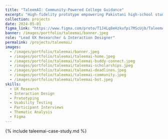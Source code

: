 ```yaml
---
title: "TaleemAI: Community-Powered College Guidance"
excerpt: "High-fidelity prototype empowering Pakistani high-school students applying to college with verified mentors, curated admissions data, and AI nudges."
collection: projects
date: 2024-05-01
figma_link: "https://www.figma.com/proto/T1J4Lq8eHzkufpi7MScUjb/TaleemAI-Final-Prototypes?node-id=1-206&p=f&t=xYcB1wN9MU1pMk2R-1&scaling=scale-down&content-scaling=fixed&page-id=0%3A1&starting-point-node-id=1%3A206&show-proto-sidebar=1"
banner: /images/portfolio/taleemai/banner.jpeg
role: "Lead UX Researcher & Interaction Designer"
permalink: /projects/taleemai/
images:
  - /images/portfolio/taleemai/banner.jpeg
  - /images/portfolio/taleemai/taleemai-home.jpeg
  - /images/portfolio/taleemai/taleemai-buddy-connect.jpeg
  - /images/portfolio/taleemai/taleemai-scholarships.jpeg
  - /images/portfolio/taleemai/taleemai-deadlines.jpeg
  - /images/portfolio/taleemai/taleemai-community.jpeg
  - /images/portfolio/taleemai/taleemai-bot.jpeg
skills:
  - UX Research
  - Interaction Design
  - Prototyping
  - Usability Testing
  - Participant Interviews
  - Thematic Analysis
  - Figma
---
```


{% include taleemai-case-study.md %}
